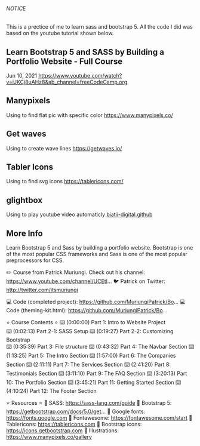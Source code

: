 ###### NOTICE ######
This is a prectice of me to learn sass and bootstrap 5. 
All the code I did was based on the youtube tutorial shown below.



## Learn Bootstrap 5 and SASS by Building a Portfolio Website - Full Course
Jun 10, 2021
https://www.youtube.com/watch?v=iJKCj8uAHz8&ab_channel=freeCodeCamp.org

## Manypixels
Using to find flat pic with specific color
https://www.manypixels.co/

## Get waves
Using to create wave lines
https://getwaves.io/

## Tabler Icons
Using to find svg icons
https://tablericons.com/

## glightbox
Using to play youtube video automaticly
[biatii-digital.github](https://biati-digital.github.io/glightbox/)



## More Info
Learn Bootstrap 5 and Sass by building a portfolio website. Bootstrap is one of the most popular CSS frameworks and Sass is one of the most popular preprocessors for CSS.

✏️ Course from Patrick Muriungi. Check out his channel: https://www.youtube.com/channel/UCEtl...
🐦 Patrick on Twitter: http://twitter.com/itsmuriungi

💻 Code (completed project): https://github.com/MuriungiPatrick/Bo...
💻 Code (theming-kit.html): https://github.com/MuriungiPatrick/Bo...

⭐️ Course Contents ⭐️
⌨️ (0:00:00) Part 1: Intro to Website Project       
⌨️ (0:02:13) Part 2-1: SASS Setup
⌨️ (0:19:27) Part 2-2: Customizing Bootstrap                       
⌨️ (0:35:39) Part 3: File structure
⌨️ (0:43:32) Part 4: The Navbar Section
⌨️ (1:13:25) Part 5: The Intro Section
⌨️ (1:57:00) Part 6: The Companies Section
⌨️ (2:11:11) Part 7: The Services Section
⌨️ (2:41:20) Part 8: Testimonials Section
⌨️ (3:11:10) Part 9: The FAQ Section
⌨️ (3:20:13) Part 10: The Portfolio Section
⌨️ (3:45:21) Part 11: Getting Started Section
⌨️ (4:10:24) Part 12: The Footer Section

⭐️ Resources ⭐️
🔗 SASS: https://sass-lang.com/guide
🔗 Bootstrap 5: https://getbootstrap.com/docs/5.0/get...
🔗 Google fonts: https://fonts.google.com
🔗 Fontawesome: https://fontawesome.com/start
🔗 Tablericons: https://tablericons.com
🔗 Bootstrap icons: https://icons.getbootstrap.com
🔗 Illustrations: https://www.manypixels.co/gallery